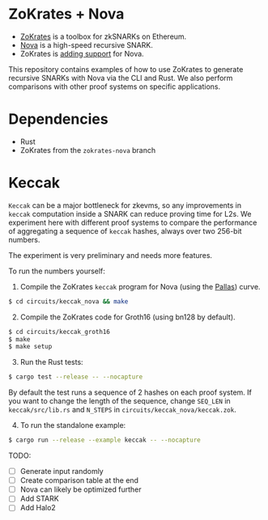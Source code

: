 # ZoKrates + Nova

- [ZoKrates](zokrates.github.io/) is a toolbox for zkSNARKs on Ethereum. 
- [Nova](https://github.com/microsoft/Nova) is a high-speed recursive SNARK.
- ZoKrates is [adding support](https://github.com/Zokrates/ZoKrates/pull/1235) for Nova.

This repository contains examples of how to use ZoKrates to generate recursive
SNARKs with Nova via the CLI and Rust. We also perform comparisons with other
proof systems on specific applications.

# Dependencies

- Rust
- ZoKrates from the `zokrates-nova` branch

# Keccak

`Keccak` can be a major bottleneck for zkevms, so any improvements in `keccak`
computation inside a SNARK can reduce proving time for L2s. We experiment here
with different proof systems to compare the performance of aggregating a
sequence of `keccak` hashes, always over two 256-bit numbers.

The experiment is very preliminary and needs more features.

To run the numbers yourself:

1. Compile the ZoKrates `keccak` program for Nova (using the [Pallas](https://github.com/zcash/pasta)) curve.
```bash
$ cd circuits/keccak_nova && make
```

2. Compile the ZoKrates code for Groth16  (using bn128 by default).
```bash
$ cd circuits/keccak_groth16
$ make
$ make setup
```

3. Run the Rust tests:
```bash
$ cargo test --release -- --nocapture
```

By default the test runs a sequence of 2 hashes on each proof system.  If you
want to change the length of the sequence, change `SEQ_LEN` in
`keccak/src/lib.rs` and `N_STEPS` in `circuits/keccak_nova/keccak.zok`.

4. To run the standalone example:
```bash
$ cargo run --release --example keccak -- --nocapture
```


TODO:

- [ ] Generate input randomly
- [ ] Create comparison table at the end
- [ ] Nova can likely be optimized further
- [ ] Add STARK
- [ ] Add Halo2
